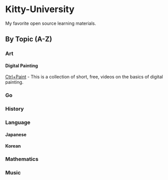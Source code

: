 # Kitty-University
My favorite open source learning materials. 

## By Topic (A-Z)

### Art
#### Digital Painting
[Ctrl+Paint](https://www.ctrlpaint.com/library) - This is a collection of short, free, videos on the basics of digital painting.
### Go
### History
### Language
#### Japanese
#### Korean
### Mathematics
### Music



